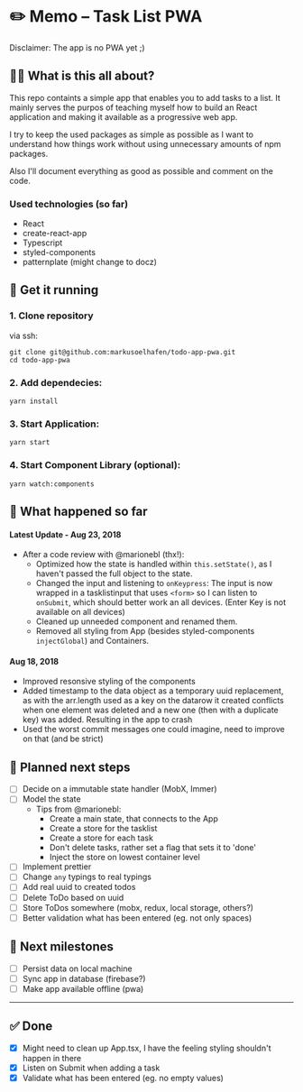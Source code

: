 # ✏️ Memo – Task List PWA
Disclaimer: The app is no PWA yet ;)

## 🤷‍♀️ What is this all about?

This repo containts a simple app that enables you to add tasks to a list. It mainly serves the purpos of teaching myself how to build an React application and making it available as a progressive web app.

I try to keep the used packages as simple as possible as I want to understand how things work without using unnecessary amounts of npm packages.

Also I'll document everything as good as possible and comment on the code.

### Used technologies (so far)
- React
- create-react-app
- Typescript
- styled-components
- patternplate (might change to docz)

## 🚀 Get it running

### 1. Clone repository
via ssh: 
```
git clone git@github.com:markusoelhafen/todo-app-pwa.git
cd todo-app-pwa
```

### 2. Add dependecies:
`yarn install`

### 3. Start Application:
`yarn start`

### 4. Start Component Library (optional):
`yarn watch:components`

## 📆 What happened so far

#### Latest Update - Aug 23, 2018
- After a code review with @marionebl (thx!):
  - Optimized how the state is handled within `this.setState()`, as I haven't passed the full object to the state. 
  - Changed the input and listening to `onKeypress`: The input is now wrapped in a tasklistinput that uses `<form>` so I can listen to `onSubmit`, which should better work an all devices. (Enter Key is not available on all devices)
  - Cleaned up unneeded component and renamed them.
  - Removed all styling from App (besides styled-components `injectGlobal`) and Containers.

#### Aug 18, 2018
- Improved resonsive styling of the components
- Added timestamp to the data object as a temporary uuid replacement, as with the arr.length used as a key on the datarow it created conflicts when one element was deleted and a new one (then with a duplicate key) was added. Resulting in the app to crash
- Used the worst commit messages one could imagine, need to improve on that (and be strict)

## 🏁 Planned next steps

- [ ] Decide on a immutable state handler (MobX, Immer)
- [ ] Model the state
  - Tips from @marionebl:
    - Create a main state, that connects to the App
    - Create a store for the tasklist
    - Create a store for each task
    - Don't delete tasks, rather set a flag that sets it to 'done'
    - Inject the store on lowest container level
- [ ] Implement prettier
- [ ] Change `any` typings to real typings
- [ ] Add real uuid to created todos
- [ ] Delete ToDo based on uuid
- [ ] Store ToDos somewhere (mobx, redux, local storage, others?)
- [ ] Better validation what has been entered (eg. not only spaces)

## 🏁 Next milestones
- [ ] Persist data on local machine
- [ ] Sync app in database (firebase?)
- [ ] Make app available offline (pwa)

---

## ✅ Done
- [x] Might need to clean up App.tsx, I have the feeling styling shouldn't happen in there
- [x] Listen on Submit when adding a task
- [x] Validate what has been entered (eg. no empty values)
